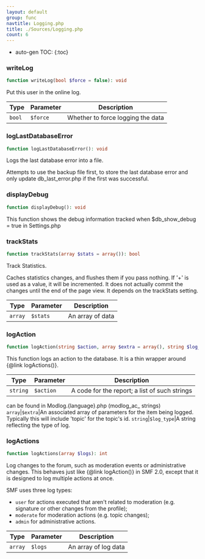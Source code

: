 ```yaml
---
layout: default
group: func
navtitle: Logging.php
title: ./Sources/Logging.php
count: 6
---
```

* auto-gen TOC:
{:toc}
### writeLog

```php
function writeLog(bool $force = false): void
```
Put this user in the online log.



Type|Parameter|Description
---|---|---
`bool`|`$force`|Whether to force logging the data

### logLastDatabaseError

```php
function logLastDatabaseError(): void
```
Logs the last database error into a file.

Attempts to use the backup file first, to store the last database error
and only update db_last_error.php if the first was successful.

### displayDebug

```php
function displayDebug(): void
```
This function shows the debug information tracked when $db_show_debug = true
in Settings.php



### trackStats

```php
function trackStats(array $stats = array()): bool
```
Track Statistics.

Caches statistics changes, and flushes them if you pass nothing.
If '+' is used as a value, it will be incremented.
It does not actually commit the changes until the end of the page view.
It depends on the trackStats setting.

Type|Parameter|Description
---|---|---
`array`|`$stats`|An array of data

### logAction

```php
function logAction(string $action, array $extra = array(), string $log_type = 'moderate'): int
```
This function logs an action to the database. It is a
thin wrapper around {@link logActions()}.



Type|Parameter|Description
---|---|---
`string`|`$action`|A code for the report; a list of such strings
can be found in Modlog.{language}.php (modlog_ac_ strings)
`array`|`$extra`|An associated array of parameters for the
item being logged. Typically this will include 'topic' for the topic's id.
`string`|`$log_type`|A string reflecting the type of log.

### logActions

```php
function logActions(array $logs): int
```
Log changes to the forum, such as moderation events or administrative
changes. This behaves just like {@link logAction()} in SMF 2.0, except
that it is designed to log multiple actions at once.

SMF uses three log types:

- `user` for actions executed that aren't related to
   moderation (e.g. signature or other changes from the profile);
- `moderate` for moderation actions (e.g. topic changes);
- `admin` for administrative actions.

Type|Parameter|Description
---|---|---
`array`|`$logs`|An array of log data

